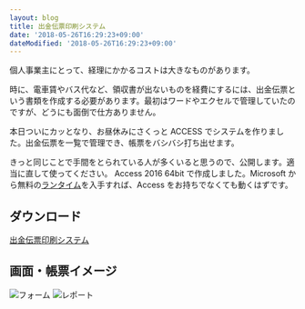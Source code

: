 ```yaml
---
layout: blog
title: 出金伝票印刷システム
date: '2018-05-26T16:29:23+09:00'
dateModified: '2018-05-26T16:29:23+09:00'
---
```


個人事業主にとって、経理にかかるコストは大きなものがあります。

時に、電車賃やバス代など、領収書が出ないものを経費にするには、出金伝票という書類を作成する必要があります。最初はワードやエクセルで管理していたのですが、どうにも面倒で仕方ありません。

本日ついにカッとなり、お昼休みにさくっと ACCESS でシステムを作りました。出金伝票を一覧で管理でき、帳票をバシバシ打ち出せます。

きっと同じことで手間をとられている人が多くいると思うので、公開します。適当に直して使ってください。
Access 2016 64bit で作成しました。Microsoft から無料の[ランタイム](https://www.microsoft.com/ja-jp/download/details.aspx?id=50040)を入手すれば、Access をお持ちでなくても動くはずです。

## ダウンロード

<a href="/blogStatics/20180526_denpyo-system.zip" download>出金伝票印刷システム</a>

## 画面・帳票イメージ

![フォーム](../../static/blogImages/20180526_Forms.PNG)
![レポート](../../static/blogImages/20180526_Report.PNG)
